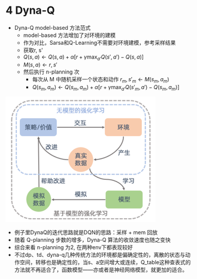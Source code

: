 # 4 Dyna-Q

* Dyna-Q model-based 方法范式
    * model-based 方法增加了对环境的建模
    * 作为对比，Sarsa和Q-Learning不需要对环境建模，参考采样结果
    * 获取r, s'
    * $Q(s, a) \leftarrow Q(s, a) + \alpha[r + \gamma \max_{a'}Q(s', a') - Q(s, a)]$
    * $M(s,a) \leftarrow r, s'$
    * 然后执行 n-planning 次
        * 每次从 M 中随机采样一个状态和动作 $r_m, s'_m \leftarrow M(s_m, a_m)$
        * $Q(s_m, a_m) \leftarrow Q(s_m, a_m) + \alpha[r + \gamma \max_{a'}Q(s'_m, a') - Q(s_m, a_m)]$

![model-based方法](img/instruc.png)

* 例子里DynaQ的迭代思路就是DQN的思路：采样 + mem 回放
* 随着 Q-planning 步数的增多，Dyna-Q 算法的收敛速度也随之变快
* 综合来看 n-planning 为2, 在两种env下都表现较好
* 不过dp、td、dyna-q几种传统方法的环境都是偏确定性的，离散的状态与动作空间，转移也是确定性的，当s、a空间增大或连续，Q_table这种查表式的方法就不再适合了，函数模型——亦或者是神经网络模型，就更加的适合。
